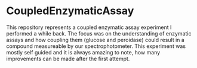 # CoupledEnzymaticAssay
This repository represents a coupled enzymatic assay experiment I performed a while back. The focus was on the understanding of enzymatic assays and how coupling them (glucose and peroidase) could result in a compound measureable by our spectrophotometer. This experiment was mostly self guided and it is always amazing to note, how many improvements can be made after the first attempt.
